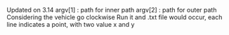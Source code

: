 Updated on 3.14
argv[1] : path for inner path
argv[2] : path for outer path
Considering the vehicle go clockwise
Run it and .txt file would occur, each line indicates a point, with two value x and y
